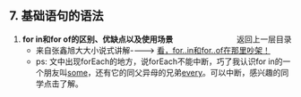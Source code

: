 ## 7. 基础语句的语法
<a href="/web_basic/JS/README.md"><span style="float: right">返回上一层目录</span></a>


1. **for in和for of的区别、优缺点以及使用场景**
   - 来自张鑫旭大大小说式讲解----> [看，for..in和for..of在那里吵架！](<https://www.zhangxinxu.com/wordpress/2018/08/for-in-es6-for-of/>) 
   - ps: 文中出现forEach的地方，说forEach不能中断，巧了我认识for in的一个朋友叫[some](<https://developer.mozilla.org/zh-CN/docs/Web/JavaScript/Reference/Global_Objects/Array/some>)，还有它的同父异母的兄弟[every](<https://developer.mozilla.org/zh-CN/docs/Web/JavaScript/Reference/Global_Objects/Array/every>)。可以中断，感兴趣的同学点击了解。

